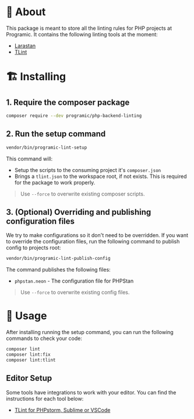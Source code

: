 # 🚀 About
This package is meant to store all the linting rules for PHP projects at Programic.
It contains the following linting tools at the moment:
- [Larastan](https://github.com/larastan/larastan)
- [TLint](https://github.com/tighten/tlint)

# 🏗️ Installing

## 1. Require the composer package
```bash
composer require --dev programic/php-backend-linting
```

## 2. Run the setup command
```bash
vendor/bin/programic-lint-setup
```

This command will:
- Setup the scripts to the consuming project it's `composer.json`
- Brings a `tlint.json` to the workspace root, if not exists. This is required for the package to work properly.

> Use `--force` to overwrite existing composer scripts.

## 3. (Optional) Overriding and publishing configuration files
We try to make configurations so it don't need to be overridden. If you want to override the configuration files, run the following command to publish config to projects root:
```bash
vendor/bin/programic-lint-publish-config
```

The command publishes the following files:
- `phpstan.neon` - The configuration file for PHPStan

> Use `--force` to overwrite existing config files.

# 👷 Usage

After installing running the setup command, you can run the following commands to check your code:

```bash
composer lint
composer lint:fix
composer lint:tlint
```

## Editor Setup
Some tools have integrations to work with your editor. You can find the instructions for each tool below:
- [TLint for PHPstorm, Sublime or VSCode](https://github.com/tighten/tlint?tab=readme-ov-file#editor-integrations)


